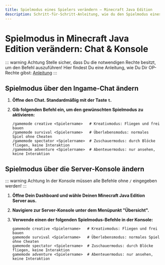 ```yaml
---
title: Spielmodus eines Spielers verändern – Minecraft Java Edition
description: Schritt-für-Schritt-Anleitung, wie du den Spielmodus eines Spielers in Minecraft Java Edition per Ingame-Chat oder Konsole änderst.
---
```


# Spielmodus in Minecraft Java Edition verändern: Chat & Konsole

::: warning Achtung
Stelle sicher, dass Du die notwendigen Rechte besitzt, um den Befehl auszuführen! Hier findest Du eine Anleitung, wie Du Dir OP-Rechte gibst: [Anleitung](../op-rechte-vergeben.md)
:::

## Spielmodus über den Ingame-Chat ändern

1. <strong>Öffne den Chat. Standardmäßig mit der Taste ```t```.</strong>

2. <strong>Gib folgenden Befehl ein, um den gewünschten Spielmodus zu aktivieren:</strong>

    ```
    /gamemode creative <Spielername>   # Kreativmodus: Fliegen und frei bauen
    /gamemode survival <Spielername>   # Überlebensmodus: normales Spiel ohne Cheaten
    /gamemode spectator <Spielername>  # Zuschauermodus: durch Blöcke fliegen, keine Interaktion
    /gamemode adventure <Spielername>  # Abenteuermodus: nur ansehen, keine Interaktion
    ```

## Spielmodus über die Server-Konsole ändern

::: warning Achtung
In der Konsole müssen alle Befehle ohne ```/``` eingegeben werden!
:::

1. <strong>Öffne Dein Dashboard und wähle Deinen Minecraft Java Edition Server aus.</strong>

2. <strong>Navigiere zur Server-Konsole unter dem Menüpunkt "Übersicht".</strong>

3. <strong>Verwende einen der folgenden Spielmodus-Befehle in der Konsole:</strong>

    ```
    gamemode creative <Spielername>   # Kreativmodus: Fliegen und frei bauen
    gamemode survival <Spielername>   # Überlebensmodus: normales Spiel ohne Cheaten
    gamemode spectator <Spielername>  # Zuschauermodus: durch Blöcke fliegen, keine Interaktion
    gamemode adventure <Spielername>  # Abenteuermodus: nur ansehen, keine Interaktion
    ```
